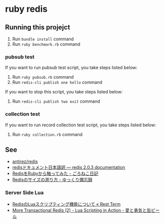 # ruby redis

## Running this projejct

1. Run `bundle install` command
1. Run `ruby benchmark.rb` command

### pubsub test

If you want to run pubsub test script, you take steps listed below:

1. Run `ruby pubsub.rb` command
1. Run `redis-cli publish one hello` command

If you want to stop this script, you take steps listed below:

1. Run `redis-cli publish two exit` command

### collection test

If you want to run record collection test script, you take steps listed below:

1. Run `ruby collection.rb` command

## See

* [antirez/redis](https://github.com/antirez/redis)
* [redisドキュメント日本語訳 — redis 2.0.3 documentation](http://redis.shibu.jp/)
* [RedisをRubyから触ってみた - ごろねこ日記](http://d.hatena.ne.jp/hiroe_orz17/20111006/1317890657)
* [Redisのサイズの測り方 - ゆっくり備忘録](http://mitsuakikawamorita.com/blog/?p=1823)

### Server Side Lua

* [RedisのLuaスクリプティング機能について « Rest Term](http://rest-term.com/archives/3038/)
* [More Transactional Redis (2) - Lua Scripting in Action - 愛と勇気と缶ビール](http://zentoo.hatenablog.com/entry/20130718/1374152848)
